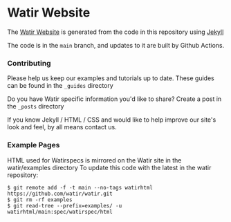 # Watir Website

The [Watir Website](http://watir.com) is generated from the code in this repository using [Jekyll](https://github.com/jekyll/jekyll)

The code is in the `main` branch, and updates to it are built by Github Actions.

### Contributing
Please help us keep our examples and tutorials up to date. 
These guides can be found in the `_guides` directory

Do you have Watir specific information you'd like to share?
Create a post in the `_posts` directory

If you know Jekyll / HTML / CSS and would like to help improve our
site's look and feel, by all means contact us.

### Example Pages
HTML used for Watirspecs is mirrored on the Watir site in the watir/examples directory
To update this code with the latest in the watir repository:
```git
$ git remote add -f -t main --no-tags watirhtml https://github.com/watir/watir.git
$ git rm -rf examples
$ git read-tree --prefix=examples/ -u watirhtml/main:spec/watirspec/html
```